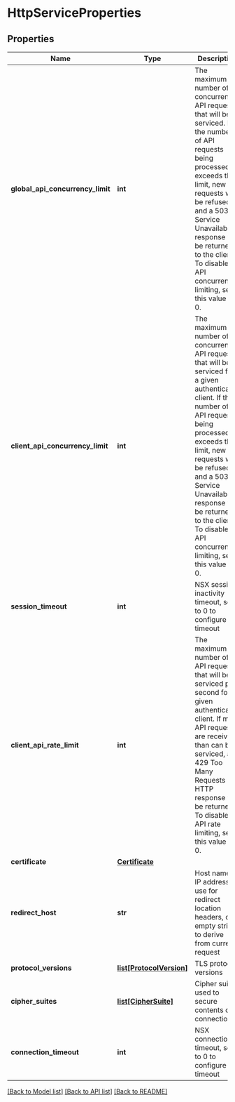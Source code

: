 # HttpServiceProperties

## Properties
Name | Type | Description | Notes
------------ | ------------- | ------------- | -------------
**global_api_concurrency_limit** | **int** | The maximum number of concurrent API requests that will be serviced. If the number of API requests being processed exceeds this limit, new API requests will be refused and a 503 Service Unavailable response will be returned to the client.  To disable API concurrency limiting, set this value to 0. | [optional] [default to 100]
**client_api_concurrency_limit** | **int** | The maximum number of concurrent API requests that will be serviced for a given authenticated client.  If the number of API requests being processed exceeds this limit, new API requests will be refused and a 503 Service Unavailable response will be returned to the client. To disable API concurrency limiting, set this value to 0. | [optional] [default to 40]
**session_timeout** | **int** | NSX session inactivity timeout, set to 0 to configure no timeout | [optional] 
**client_api_rate_limit** | **int** | The maximum number of API requests that will be serviced per second for a given authenticated client.  If more API requests are received than can be serviced, a 429 Too Many Requests HTTP response will be returned. To disable API rate limiting, set this value to 0. | [optional] [default to 100]
**certificate** | [**Certificate**](Certificate.md) |  | [optional] 
**redirect_host** | **str** | Host name or IP address to use for redirect location headers, or empty string to derive from current request | [optional] [default to '']
**protocol_versions** | [**list[ProtocolVersion]**](ProtocolVersion.md) | TLS protocol versions | [optional] 
**cipher_suites** | [**list[CipherSuite]**](CipherSuite.md) | Cipher suites used to secure contents of connection | [optional] 
**connection_timeout** | **int** | NSX connection timeout, set to 0 to configure no timeout | [optional] 

[[Back to Model list]](../README.md#documentation-for-models) [[Back to API list]](../README.md#documentation-for-api-endpoints) [[Back to README]](../README.md)

